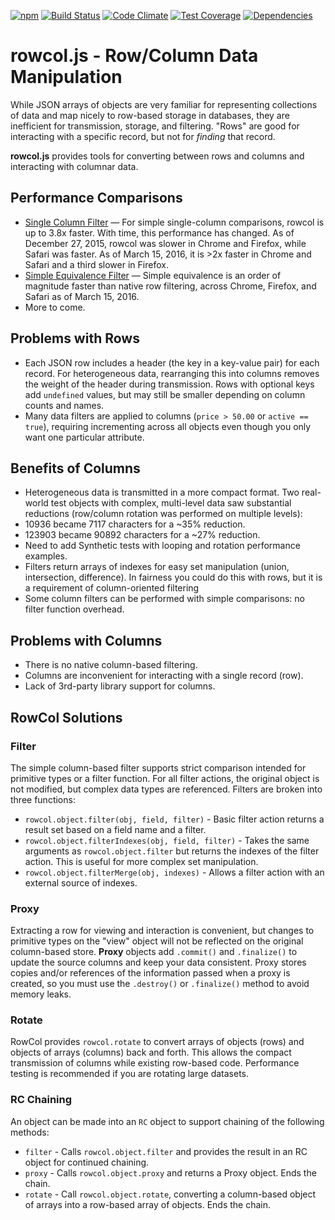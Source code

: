 [![npm](https://img.shields.io/npm/v/rowcol.svg)](https://www.npmjs.com/package/rowcol)
[![Build Status](https://travis-ci.org/oculus42/rc.js.svg?branch=master)](https://travis-ci.org/oculus42/rc.js)
[![Code Climate](https://codeclimate.com/github/oculus42/rc.js/badges/gpa.svg)](https://codeclimate.com/github/oculus42/rc.js)
[![Test Coverage](https://codeclimate.com/github/oculus42/rc.js/badges/coverage.svg)](https://codeclimate.com/github/oculus42/rc.js/coverage)
[![Dependencies](https://david-dm.org/oculus42/rc.js.svg)](https://david-dm.org/oculus42/rc.js)

rowcol.js - Row/Column Data Manipulation
=====

While JSON arrays of objects are very familiar for representing collections of data and map nicely to row-based storage in databases, they are inefficient for transmission, storage, and filtering. "Rows" are good for interacting with a specific record, but not for *finding* that record.

**rowcol.js** provides tools for converting between rows and columns and interacting with columnar data.

Performance Comparisons
---
*  [Single Column Filter](http://jsperf.com/rc-simple/6) — For simple single-column comparisons, rowcol is up to 3.8x faster. With time, this performance has changed. As of December 27, 2015, rowcol was slower in Chrome and Firefox, while Safari was faster. As of March 15, 2016, it is >2x faster in Chrome and Safari and a third slower in Firefox.
*  [Simple Equivalence Filter](http://jsperf.com/rc-equiv/8) — Simple equivalence is an order of magnitude faster than native row filtering, across Chrome, Firefox, and Safari as of March 15, 2016.
*  More to come.

Problems with Rows
----
*  Each JSON row includes a header (the key in a key-value pair) for each record. For heterogeneous data, rearranging this into columns removes the weight of the header during transmission. Rows with optional keys add `undefined` values, but may still be smaller depending on column counts and names.
*  Many data filters are applied to columns (`price > 50.00` or `active == true`), requiring incrementing across all objects even though you only want one particular attribute.

Benefits of Columns
----
*  Heterogeneous data is transmitted in a more compact format. Two real-world test objects with complex, multi-level data saw substantial reductions (row/column rotation was performed on multiple levels):
  *  10936 became 7117 characters for a ~35% reduction.
  *  123903 became 90892 characters for a ~27% reduction.
  *  Need to add Synthetic tests with looping and rotation performance examples.
*  Filters return arrays of indexes for easy set manipulation (union, intersection, difference). In fairness you could do this with rows, but it is a requirement of column-oriented filtering
*  Some column filters can be performed with simple comparisons: no filter function overhead.

Problems with Columns
----
*  There is no native column-based filtering.
*  Columns are inconvenient for interacting with a single record (row).
*  Lack of 3rd-party library support for columns.


RowCol Solutions
----
### Filter
The simple column-based filter supports strict comparison intended for primitive types or a filter function. For all filter actions, the original object is not modified, but complex data types are referenced. Filters are broken into three functions:
*  `rowcol.object.filter(obj, field, filter)` - Basic filter action returns a result set based on a field name and a filter.
*  `rowcol.object.filterIndexes(obj, field, filter)` - Takes the same arguments as `rowcol.object.filter` but returns the indexes of the filter action. This is useful for more complex set manipulation.
*  `rowcol.object.filterMerge(obj, indexes)` - Allows a filter action with an external source of indexes.

### Proxy
Extracting a row for viewing and interaction is convenient, but changes to primitive types on the "view" object will not be reflected on the original column-based store. **Proxy** objects add `.commit()` and `.finalize()` to update the source columns and keep your data consistent. Proxy stores copies and/or references of the information passed when a proxy is created, so you must use the `.destroy()` or `.finalize()` method to avoid memory leaks.

### Rotate
RowCol provides `rowcol.rotate` to convert arrays of objects (rows) and objects of arrays (columns) back and forth. This allows the compact transmission of columns while existing row-based code. Performance testing is recommended if you are rotating large datasets.

### RC Chaining
An object can be made into an `RC` object to support chaining of the following methods:
*  `filter` - Calls `rowcol.object.filter` and provides the result in an RC object for continued chaining.
*  `proxy` - Calls `rowcol.object.proxy` and returns a Proxy object. Ends the chain.
*  `rotate` - Call `rowcol.object.rotate`, converting a column-based object of arrays into a row-based array of objects. Ends the chain.
